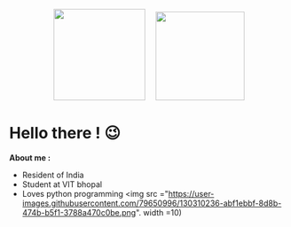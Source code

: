 

<p align="center"><a href="https://github.com/d8rkmind">
<img height="165" src="https://github-readme-stats.vercel.app/api?username=d8rkmind&show_icons=true&include_all_commits=true&theme=react&cache_seconds=3200&hide_border=true" /></a>
 &nbsp;&nbsp;&nbsp;
<a href="https://github.com/d8rkmind"><img src="https://github-readme-stats.vercel.app/api/top-langs/?username=d8rkmind&layout=compact&theme=react&hide_border=true" height=160/>
</a>
 </p>
<h1>Hello there ! 😉</h1>
<b> About me :</b>

* Resident of India
* Student at VIT bhopal
* Loves python programming <img src ="https://user-images.githubusercontent.com/79650996/130310236-abf1ebbf-8d8b-474b-b5f1-3788a470c0be.png". width =10)

